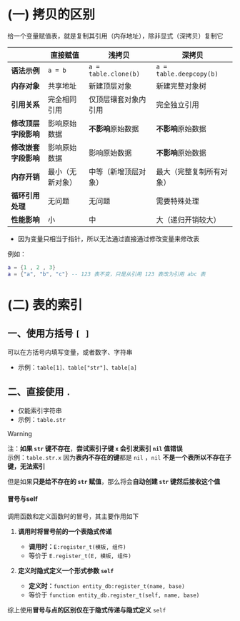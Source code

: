 # (一) 拷贝的区别
给一个变量赋值表，就是复制其引用（内存地址），除非显式（深拷贝）复制它

|              | <center>直接赋值</center> | <center>浅拷贝</center> | <center>深拷贝</center>    |
| ------------ | --------------------- | -------------------- | ----------------------- |
| **语法示例**     | `a = b`               | `a = table.clone(b)` | `a = table.deepcopy(b)` |
| **内存对象**     | 共享地址                  | 新建顶层对象               | 新建完整对象树                 |
| **引用关系**     | 完全相同引用                | 仅顶层镶套对象内引用           | 完全独立引用                  |
| **修改顶层字段影响** | 影响原始数据                | **不影响**原始数据          | **不影响**原始数据             |
| **修改嵌套字段影响** | 影响原始数据                | 影响原始数据               | **不影响**原始数据             |
| **内存开销**     | 最小（无新对象）              | 中等（新增顶层对象）           | 最大（完整复制所有对象）            |
| **循环引用处理**   | 无问题                   | 无问题                  | 需要特殊处理                  |
| **性能影响**     | 小                     | 中                    | 大（递归开销较大）               |
- 因为变量只相当于指针，所以无法通过直接通过修改变量来修改表

例如：
```lua
a = {1 , 2 , 3}
a = {"a", "b", "c"}	-- 123 表不变，只是从引用 123 表改为引用 abc 表
```

# (二) 表的索引
## 一、使用方括号 `[ ]`
可以在方括号内填写变量，或者数字、字符串
- 示例：``table[1]、table["str"]、table[a]``

## 二、直接使用 `.`
- 仅能索引字符串
- 示例：`table.str`

> [!warning]
> 注：**如果 `str` 键不存在**，**尝试索引子键 `x` 会引发索引 `nil` 值错误**<br>
> 示例：`table.str.x`
> 因为**表内不存在的键**都是 `nil` ，`nil` **不是一个表所以不存在子键，无法索引**
> 
> 但是如果**只是给不存在的 `str` 赋值**，那么将会**自动创建 `str` 键然后接收这个值**

#### 冒号与self
调用函数和定义函数时的冒号，其主要作用如下

1. **调用时将冒号前的一个表隐式传递**
	- **调用时：**`E:register_t(模板, 组件)` 
	- 等价于 `E.register_t(E, 模板, 组件)`

2. **定义时隐式定义一个形式参数 `self`**
	- **定义时：**`function entity_db:register_t(name, base)` 
	- 等价于 `function entity_db.register_t(self, name, base)`

综上使用**冒号与点的区别仅在于隐式传递与隐式定义** `self`

